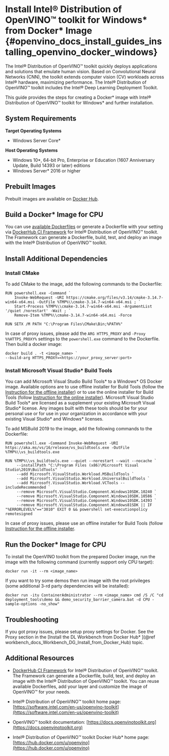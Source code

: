 # Install Intel® Distribution of OpenVINO™ toolkit for Windows* from Docker* Image {#openvino_docs_install_guides_installing_openvino_docker_windows}

The Intel® Distribution of OpenVINO™ toolkit quickly deploys applications and solutions that emulate human vision. Based on Convolutional Neural Networks (CNN), the toolkit extends computer vision (CV) workloads across Intel® hardware, maximizing performance. The Intel® Distribution of OpenVINO™ toolkit includes the Intel® Deep Learning Deployment Toolkit.  

This guide provides the steps for creating a Docker* image with Intel® Distribution of OpenVINO™ toolkit for Windows* and further installation.

## System Requirements

**Target Operating Systems**

- Windows Server Core*

**Host Operating Systems**

- Windows 10*, 64-bit Pro, Enterprise or Education (1607 Anniversary Update, Build 14393 or later) editions
- Windows Server* 2016 or higher 

## Prebuilt Images

Prebuilt images are available on [Docker Hub](https://hub.docker.com/u/openvino).

## Build a Docker* Image for CPU

You can use [available Dockerfiles](https://github.com/openvinotoolkit/docker_ci/tree/master/dockerfiles) or generate a Dockerfile with your setting via [DockerHub CI Framework](https://github.com/openvinotoolkit/docker_ci) for Intel® Distribution of OpenVINO™ toolkit. 
The Framework can generate a Dockerfile, build, test, and deploy an image with the Intel® Distribution of OpenVINO™ toolkit. 

## Install Additional Dependencies
### Install CMake
To add CMake to the image, add the following commands to the Dockerfile:
~~~
RUN powershell.exe -Command `
    Invoke-WebRequest -URI https://cmake.org/files/v3.14/cmake-3.14.7-win64-x64.msi -OutFile %TMP%\\cmake-3.14.7-win64-x64.msi ; `
    Start-Process %TMP%\\cmake-3.14.7-win64-x64.msi -ArgumentList '/quiet /norestart' -Wait ; `
    Remove-Item %TMP%\\cmake-3.14.7-win64-x64.msi -Force

RUN SETX /M PATH "C:\Program Files\CMake\Bin;%PATH%"
~~~
In case of proxy issues, please add the `ARG HTTPS_PROXY` and `-Proxy %%HTTPS_PROXY%` settings to the `powershell.exe` command to the Dockerfile. Then build a docker image:
~~~
docker build . -t <image_name> `
--build-arg HTTPS_PROXY=<https://your_proxy_server:port>
~~~

### Install Microsoft Visual Studio* Build Tools
You can add Microsoft Visual Studio Build Tools* to a Windows* OS Docker image. Available options are to use offline installer for Build Tools 
(follow the [Instruction for the offline installer](https://docs.microsoft.com/en-us/visualstudio/install/create-an-offline-installation-of-visual-studio?view=vs-2019)) or 
to use the online installer for Build Tools (follow [Instruction for the online installer](https://docs.microsoft.com/en-us/visualstudio/install/build-tools-container?view=vs-2019)).
Microsoft Visual Studio Build Tools* are licensed as a supplement your existing Microsoft Visual Studio* license. 
Any images built with these tools should be for your personal use or for use in your organization in accordance with your existing Visual Studio* and Windows* licenses.

To add MSBuild 2019 to the image, add the following commands to the Dockerfile:
~~~
RUN powershell.exe -Command Invoke-WebRequest -URI https://aka.ms/vs/16/release/vs_buildtools.exe -OutFile %TMP%\\vs_buildtools.exe

RUN %TMP%\\vs_buildtools.exe --quiet --norestart --wait --nocache `
	 --installPath "C:\Program Files (x86)\Microsoft Visual Studio\2019\BuildTools" `
     --add Microsoft.VisualStudio.Workload.MSBuildTools `
     --add Microsoft.VisualStudio.Workload.UniversalBuildTools `
     --add Microsoft.VisualStudio.Workload.VCTools --includeRecommended `
     --remove Microsoft.VisualStudio.Component.Windows10SDK.10240 `
     --remove Microsoft.VisualStudio.Component.Windows10SDK.10586 `
     --remove Microsoft.VisualStudio.Component.Windows10SDK.14393 `
     --remove Microsoft.VisualStudio.Component.Windows81SDK || IF "%ERRORLEVEL%"=="3010" EXIT 0 && powershell set-executionpolicy remotesigned
~~~
In case of proxy issues, please use an offline installer for Build Tools (follow [Instruction for the offline installer](https://docs.microsoft.com/en-us/visualstudio/install/create-an-offline-installation-of-visual-studio?view=vs-2019).

## Run the Docker* Image for CPU

To install the OpenVINO toolkit from the prepared Docker image, run the image with the following command (currently support only CPU target):
~~~
docker run -it --rm <image_name>
~~~

If you want to try some demos then run image with the root privileges (some additional 3-rd party dependencies will be installed):
~~~
docker run -itu ContainerAdministrator --rm <image_name> cmd /S /C "cd deployment_tools\demo && demo_security_barrier_camera.bat -d CPU -sample-options -no_show"
~~~

## Troubleshooting

If you got proxy issues, please setup proxy settings for Docker. See the Proxy section in the [Install the DL Workbench from Docker Hub* ](@ref workbench_docs_Workbench_DG_Install_from_Docker_Hub) topic.

## Additional Resources

* [DockerHub CI Framework](https://github.com/openvinotoolkit/docker_ci) for Intel® Distribution of OpenVINO™ toolkit. The Framework can generate a Dockerfile, build, test, and deploy an image with the Intel® Distribution of OpenVINO™ toolkit. You can reuse available Dockerfiles, add your layer and customize the image of OpenVINO™ for your needs.

* Intel® Distribution of OpenVINO™ toolkit home page: [https://software.intel.com/en-us/openvino-toolkit](https://software.intel.com/en-us/openvino-toolkit)  

* OpenVINO™ toolkit documentation: [https://docs.openvinotoolkit.org](https://docs.openvinotoolkit.org)

* Intel® Distribution of OpenVINO™ toolkit Docker Hub* home page: [https://hub.docker.com/u/openvino](https://hub.docker.com/u/openvino)

